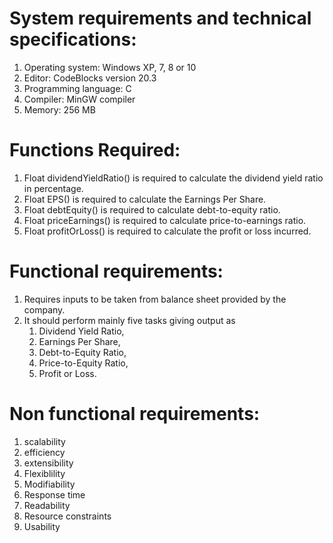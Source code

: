 # System requirements and technical specifications:
1. Operating system: Windows XP, 7, 8 or 10
2. Editor: CodeBlocks version 20.3
3. Programming language: C
4. Compiler: MinGW compiler
5. Memory: 256 MB

# Functions Required:
1. Float dividendYieldRatio() is required to calculate the dividend yield ratio in percentage.
2. Float EPS() is required to calculate the Earnings Per Share.
3. Float debtEquity() is required to calculate debt-to-equity ratio.
4. Float priceEarnings() is required to calculate price-to-earnings ratio.
5. Float profitOrLoss() is required to calculate the profit or loss incurred.


# Functional requirements:
1. Requires inputs to be taken from balance sheet provided by the company.
2. It should perform mainly five tasks giving output as 
   1. Dividend Yield Ratio, 
   2. Earnings Per Share, 
   3. Debt-to-Equity Ratio, 
   4. Price-to-Equity Ratio, 
   5. Profit or Loss.

# Non functional requirements:
1. scalability
2. efficiency
3. extensibility
4. Flexiblility
5. Modifiability
6. Response time
7. Readability
8. Resource constraints
9. Usability
